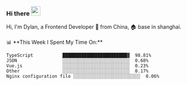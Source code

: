 ### Hi there <img src="https://media.giphy.com/media/hvRJCLFzcasrR4ia7z/giphy.gif" width="25px">

<!-- ![visitors](https://visitor-badge.glitch.me/badge?page_id=dislfyer.dislfyer) --!>

Hi, I'm Dylan, a Frontend Developer 🚀 from China, 🏠 base in shanghai.
<br/>
<br/>

📊 **This Week I Spent My Time On:**

<!--START_SECTION:waka-->

```text
TypeScript           ████████████████████████▓  98.81%
JSON                 ░░░░░░░░░░░░░░░░░░░░░░░░░  0.68%
Vue.js               ░░░░░░░░░░░░░░░░░░░░░░░░░  0.23%
Other                ░░░░░░░░░░░░░░░░░░░░░░░░░  0.17%
Nginx configuration file ░░░░░░░░░░░░░░░░░░░░░░░░░  0.06%
```

<!--END_SECTION:waka-->

<!--
**About Me:**
 -->
